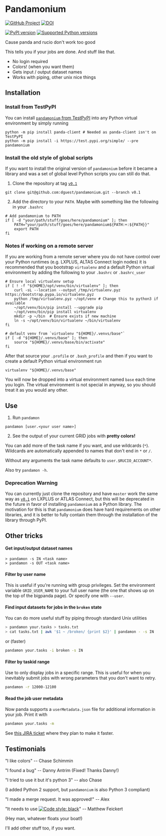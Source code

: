 Pandamonium
===========

[![GitHub Project](https://img.shields.io/badge/GitHub--blue?style=social&logo=GitHub)](https://github.com/dguest/pandamonium)
[![DOI](https://zenodo.org/badge/DOI/10.5281/zenodo.4019463.svg)](https://doi.org/10.5281/zenodo.4019463)

[![PyPI version](https://badge.fury.io/py/pandamonium.svg)](https://badge.fury.io/py/pandamonium)
[![Supported Python versions](https://img.shields.io/pypi/pyversions/pandamonium.svg)](https://pypi.org/project/pandamonium/)

Cause panda and rucio don't work too good

This tells you if your jobs are done. And stuff like that.

 - No login required
 - Colors! (when you want them)
 - Gets input / output dataset names
 - Works with piping, other unix nice things

## Installation

### Install from TestPyPI

You can install [`pandamonium` from TestPyPI][pandamonium_TestPyPI] into any Python
virtual environment by simply running

```
python -m pip install panda-client # Needed as panda-client isn't on TestPyPI
python -m pip install -i https://test.pypi.org/simple/ --pre pandamonium
```

### Install the old style of global scripts

If you want to install the original version of `pandamonium` before it became a
library and was a set of global level Python scripts you can still do that.

1. Clone the repository at tag [`v0.1`][tag_v0.1]
```
git clone git@github.com:dguest/pandamonium.git --branch v0.1
```
2. Add the directory to your `PATH`.
Maybe with something like the following in your `.bashrc`

```
# Add pandamonium to PATH
if [ -d "your/path/stuff/goes/here/pandamonium" ]; then
    PATH="your/path/stuff/goes/here/pandamonium${PATH:+:${PATH}}"
    export PATH
fi
```

[pandamonium_TestPyPI]: https://test.pypi.org/project/pandamonium/
[pandamonium_PyPI]: https://pypi.org/project/pandamonium/
[tag_v0.1]: https://github.com/dguest/pandamonium/releases/tag/v0.1

### Notes if working on a remote server

If you are working from a remote server where you do not have control over your
Python runtimes (e.g. LXPLUS, ALTAS Connect login nodes) it is recommended that
you bootstrap `virtualenv` and a default Python virtual environment by adding
the following to your `.bashrc` or `.bashrc_user`

```
# Ensure local virtualenv setup
if [ ! -f "${HOME}/opt/venv/bin/virtualenv" ]; then
    curl -sL --location --output /tmp/virtualenv.pyz https://bootstrap.pypa.io/virtualenv.pyz
    python /tmp/virtualenv.pyz ~/opt/venv # Change this to python3 if available
    ~/opt/venv/bin/pip install --upgrade pip
    ~/opt/venv/bin/pip install virtualenv
    mkdir -p ~/bin  # Ensure exists if new machine
    ln -s ~/opt/venv/bin/virtualenv ~/bin/virtualenv
fi

# default venv from `virtualenv "${HOME}/.venvs/base"`
if [ -d "${HOME}/.venvs/base" ]; then
    source "${HOME}/.venvs/base/bin/activate"
fi
```

After that source your `.profile` or `.bash_profile` and then if you want to
create a default Python virtual environment run

```
virtualenv "${HOME}/.venvs/base"
```

You will now be dropped into a virtual environment named `base` each time you login.
The virtual environment is not special in anyway, so you should treat it as you
would any other.

## Use

1. Run `pandamon`
```
pandamon [user.<your user name>]
```
2. See the output of your current GRID jobs with **pretty colors!**

You can add more of the task name if you want, and use wildcards
(`*`). Wildcards are automatically appended to names that don't end in
`*` or `/`.

Without any arguments the task name defaults to `user.$RUCIO_ACCOUNT*`.

Also try `pandamon -h`.

### Deprecation Warning

You can currently just clone the repository and have `master` work the same way
as [`v0.1`][tag_v0.1] on LXPLUS or ATLAS Connect, but this will be deprecated in
the future in favor of installing `pandamonium` as a Python library.
The motivation for this is that `pandamonium` does have hard requirements on
other libraries, and it is better to fully contain them through the installation
of the library through PyPI.

## Other tricks

#### Get input/output dataset names ####

```
> pandamon -s IN <task name>
> pandamon -s OUT <task name>
```

#### Filter by user name ####

This is useful if you're running with group privileges. Set the
environment variable `GRID_USER_NAME` to your full user name (the one
that shows up on the top of the bigpanda page). Or specify one with
`--user`.

#### Find input datasets for jobs in the `broken` state ####

You can do more useful stuff by piping through standard Unix utilities

```sh
> pandamon your.tasks > tasks.txt
> cat tasks.txt | awk '$1 ~ /broken/ {print $2}' | pandamon - -s IN
```

or (faster)

```sh
pandamon your.tasks -i broken -s IN
```

#### Filter by taskid range ####

Use to only display jobs in a specific range.
This is useful for when you inevitably submit jobs with wrong parameters that
you don't want to retry.

```sh
pandamon -r 12000-12100
```

#### Read the job user metadata ####

Now panda supports a `userMetadata.json` file for additional information in your
job.
Print it with

```sh
pandamon your.tasks -m
```

See [this JIRA ticket][1] where they plan to make it faster.

[1]: https://its.cern.ch/jira/browse/ATLASPANDA-492

## Testimonials

"I like colors" -- Chase Schimmin

"I found a bug" -- Danny Antrim (Fixed! Thanks Danny!)

"I tried to use it but it's python 3" -- also Chase

(I added Python 2 support, but `pandamonium` is also Python 3 compliant)

"I made a merge request. It was approved!" -- Alex

"It needs to use [![Code style: black](https://img.shields.io/badge/code%20style-black-000000.svg)](https://github.com/psf/black)" -- Matthew Feickert

(Hey man, whatever floats your boat!)

I'll add other stuff too, if you want.

